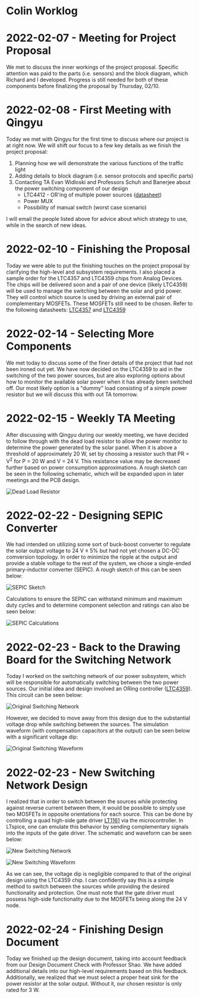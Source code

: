 # Colin Worklog

# 2022-02-07 - Meeting for Project Proposal
We met to discuss the inner workings of the project proposal.  Specific attention was paid to the parts (i.e. sensors) and the block diagram, which Richard and I developed.  Progress is still needed for both of these components before finalizing the proposal by Thursday, 02/10.

# 2022-02-08 - First Meeting with Qingyu
Today we met with Qingyu for the first time to discuss where our project is at right now.  We will shift our focus to a few key details as we finish the project proposal:
1. Planning how we will demonstrate the various functions of the traffic light
2. Adding details to block diagram (i.e. sensor protocols and specific parts)
3. Contacting TA Evan Widloski and Professors Schuh and Banerjee about the power switching component of our design
    * LTC4412 - OR'ing of multiple power sources ([datasheet](https://www.analog.com/media/en/technical-documentation/data-sheets/4412fb.pdf "LTC4412"))
    * Power MUX
    * Possibility of manual switch (worst case scenario)

I will email the people listed above for advice about which strategy to use, while in the search of new ideas.

# 2022-02-10 - Finishing the Proposal
Today we were able to put the finishing touches on the project proposal by clarifying the high-level and subsystem requirements.  I also placed a sample order for the LTC4357 and LTC4359 chips from Analog Devices.  The chips will be delivered soon and a pair of one device (likely LTC4359) will be used to manage the switching between the solar and grid power.  They will control which source is used by driving an external pair of complementary MOSFETs.  These MOSFETs still need to be chosen.  Refer to the following datasheets: [LTC4357](https://www.analog.com/media/en/technical-documentation/data-sheets/4357fd.pdf "LTC4357") and [LTC4359](https://www.analog.com/media/en/technical-documentation/data-sheets/ltc4359.pdf "LTC4359")

# 2022-02-14 - Selecting More Components
We met today to discuss some of the finer details of the project that had not been ironed out yet.  We have now decided on the LTC4359 to aid in the switching of the two power sources, but are also exploring options about how to monitor the available solar power when it has already been switched off.  Our most likely option is a "dummy" load consisting of a simple power resistor but we will discuss this with out TA tomorrow.

# 2022-02-15 - Weekly TA Meeting
After discussing with Qingyu during our weekly meeting, we have decided to follow through with the dead load resistor to allow the power monitor to determine the power generated by the solar panel.  When it is above a threshold of approximately 20 W, set by choosing a resistor such that PR = V<sup>2</sup> for P = 20 W and V = 24 V.  This resistance value may be decreased further based on power consumption approximations.  A rough sketch can be seen in the following schematic, which will be expanded upon in later meetings and the PCB design.

![Dead Load Resistor](https://github.com/bobo-nums/ece445/blob/main/notebooks/colin/power_sketch.JPG)

# 2022-02-22 - Designing SEPIC Converter
We had intended on utilizing some sort of buck-boost converter to regulate the solar output voltage to 24 V ± 5% but had not yet chosen a DC-DC comversion topology.  In order to minimize the ripple at the output and provide a stable voltage to the rest of the system, we chose a single-ended primary-inductor converter (SEPIC).  A rough sketch of this can be seen below:

![SEPIC Sketch](https://github.com/bobo-nums/ece445/blob/main/notebooks/colin/sepic_sketch.JPG)

Calculations to ensure the SEPIC can withstand minimum and maximum duty cycles and to determine component selection and ratings can also be seen below:

![SEPIC Calculations](https://github.com/bobo-nums/ece445/blob/main/notebooks/colin/sepic_calculations.JPG)

# 2022-02-23 - Back to the Drawing Board for the Switching Network
Today I worked on the switching network of our power subsystem, which will be responsible for automatically switching between the two power sources.  Our initial idea and design involved an ORing controller ([LTC4359](https://www.analog.com/media/en/technical-documentation/data-sheets/ltc4359.pdf "LTC4359")).  This circuit can be seen below:

![Original Switching Network](https://github.com/bobo-nums/ece445/blob/main/notebooks/colin/old_switching.png)

However, we decided to move away from this design due to the substantial voltage drop while switching between the sources.  The simulation waveform (with compensation capacitors at the output) can be seen below with a significant voltage dip:

![Original Switching Waveform](https://github.com/bobo-nums/ece445/blob/main/notebooks/colin/old_switching_waveform.png)

# 2022-02-23 - New Switching Network Design
I realized that in order to switch between the sources while protecting against reverse current between them, it would be possible to simply use two MOSFETs in opposite orientations for each source.  This can be done by controlling a quad high-side gate driver [LT1161](https://www.analog.com/media/en/technical-documentation/data-sheets/1161fa.pdf "LT1161") via the microcontroller.  In LTspice, one can emulate this behavior by sending complementary signals into the inputs of the gate driver.  The schematic and waveform can be seen below:

![New Switching Network](https://github.com/bobo-nums/ece445/blob/main/notebooks/colin/switching.png)

![New Switching Waveform](https://github.com/bobo-nums/ece445/blob/main/notebooks/colin/switching_sim.png)

As we can see, the voltage dip is negligible compared to that of the original design using the LTC4359 chip.  I can confidently say this is a simple method to switch between the sources while providing the desired functionality and protection.  One must note that the gate driver must possess high-side functionality due to the MOSFETs being along the 24 V node.

# 2022-02-24 - Finishing Design Document
Today we finished up the design document, taking into account feedback from our Design Document Check with Professor Shao.  We have added additional details into our high-level requirements based on this feedback.  Additionally, we realized that we must select a proper heat sink for the power resistor at the solar output.  Without it, our chosen resistor is only rated for 3 W.
